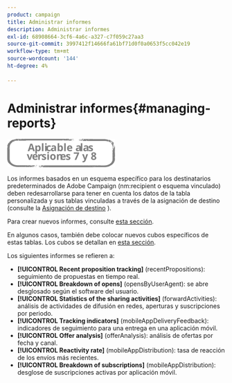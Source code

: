 ```yaml
---
product: campaign
title: Administrar informes
description: Administrar informes
exl-id: 68908664-3cf6-4a6c-a327-c7f059c27aa3
source-git-commit: 3997412f14666fa61bf71d0f0a0653f5cc042e19
workflow-type: tm+mt
source-wordcount: '144'
ht-degree: 4%

---
```


# Administrar informes{#managing-reports}

![](../../assets/common.svg)

Los informes basados en un esquema específico para los destinatarios predeterminados de Adobe Campaign (nm:recipient o esquema vinculado) deben redesarrollarse para tener en cuenta los datos de la tabla personalizada y sus tablas vinculadas a través de la asignación de destino (consulte la [Asignación de destino](../../configuration/using/target-mapping.md) ).

Para crear nuevos informes, consulte [esta sección](../../reporting/using/about-reports-creation-in-campaign.md).

En algunos casos, también debe colocar nuevos cubos específicos de estas tablas. Los cubos se detallan en [esta sección](../../reporting/using/about-cubes.md).

Los siguientes informes se refieren a:

* **[!UICONTROL Recent proposition tracking]** (recentPropositions): seguimiento de propuestas en tiempo real.
* **[!UICONTROL Breakdown of opens]** (opensByUserAgent): se abre desglosado según el software del usuario.
* **[!UICONTROL Statistics of the sharing activities]** (forwardActivities): análisis de actividades de difusión en redes, aperturas y suscripciones por periodo.
* **[!UICONTROL Tracking indicators]** (mobileAppDeliveryFeedback): indicadores de seguimiento para una entrega en una aplicación móvil.
* **[!UICONTROL Offer analysis]** (offerAnalysis): análisis de ofertas por fecha y canal.
* **[!UICONTROL Reactivity rate]** (mobileAppDistribution): tasa de reacción de los envíos más recientes.
* **[!UICONTROL Breakdown of subscriptions]** (mobileAppDistribution): desglose de suscripciones activas por aplicación móvil.
